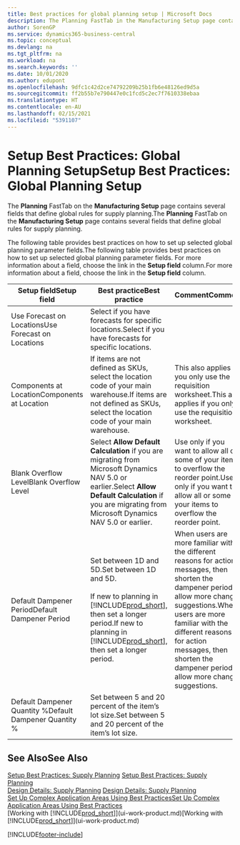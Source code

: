 ```yaml
---
title: Best practices for global planning setup | Microsoft Docs
description: The Planning FastTab in the Manufacturing Setup page contains several fields that define global rules for supply planning.
author: SorenGP
ms.service: dynamics365-business-central
ms.topic: conceptual
ms.devlang: na
ms.tgt_pltfrm: na
ms.workload: na
ms.search.keywords: ''
ms.date: 10/01/2020
ms.author: edupont
ms.openlocfilehash: 9dfc1c42d2ce74792209b25b1fb6e48126ed9d5a
ms.sourcegitcommit: ff2b55b7e790447e0c1fcd5c2ec7f7610338ebaa
ms.translationtype: HT
ms.contentlocale: en-AU
ms.lasthandoff: 02/15/2021
ms.locfileid: "5391107"
---
```

# <a name="setup-best-practices-global-planning-setup"></a><span data-ttu-id="4ad41-103">Setup Best Practices: Global Planning Setup</span><span class="sxs-lookup"><span data-stu-id="4ad41-103">Setup Best Practices: Global Planning Setup</span></span>
<span data-ttu-id="4ad41-104">The **Planning** FastTab on the **Manufacturing Setup** page contains several fields that define global rules for supply planning.</span><span class="sxs-lookup"><span data-stu-id="4ad41-104">The **Planning** FastTab on the **Manufacturing Setup** page contains several fields that define global rules for supply planning.</span></span>  

 <span data-ttu-id="4ad41-105">The following table provides best practices on how to set up selected global planning parameter fields.</span><span class="sxs-lookup"><span data-stu-id="4ad41-105">The following table provides best practices on how to set up selected global planning parameter fields.</span></span> <span data-ttu-id="4ad41-106">For more information about a field, choose the link in the **Setup field** column.</span><span class="sxs-lookup"><span data-stu-id="4ad41-106">For more information about a field, choose the link in the **Setup field** column.</span></span>  

|<span data-ttu-id="4ad41-107">Setup field</span><span class="sxs-lookup"><span data-stu-id="4ad41-107">Setup field</span></span>|<span data-ttu-id="4ad41-108">Best practice</span><span class="sxs-lookup"><span data-stu-id="4ad41-108">Best practice</span></span>|<span data-ttu-id="4ad41-109">Comment</span><span class="sxs-lookup"><span data-stu-id="4ad41-109">Comment</span></span>|  
|-----------------|-------------------|-------------|  
|<span data-ttu-id="4ad41-110">Use Forecast on Locations</span><span class="sxs-lookup"><span data-stu-id="4ad41-110">Use Forecast on Locations</span></span>|<span data-ttu-id="4ad41-111">Select if you have forecasts for specific locations.</span><span class="sxs-lookup"><span data-stu-id="4ad41-111">Select if you have forecasts for specific locations.</span></span>||  
|<span data-ttu-id="4ad41-112">Components at Location</span><span class="sxs-lookup"><span data-stu-id="4ad41-112">Components at Location</span></span>|<span data-ttu-id="4ad41-113">If items are not defined as SKUs, select the location code of your main warehouse.</span><span class="sxs-lookup"><span data-stu-id="4ad41-113">If items are not defined as SKUs, select the location code of your main warehouse.</span></span>|<span data-ttu-id="4ad41-114">This also applies if you only use the requisition worksheet.</span><span class="sxs-lookup"><span data-stu-id="4ad41-114">This also applies if you only use the requisition worksheet.</span></span>|  
|<span data-ttu-id="4ad41-115">Blank Overflow Level</span><span class="sxs-lookup"><span data-stu-id="4ad41-115">Blank Overflow Level</span></span>|<span data-ttu-id="4ad41-116">Select **Allow Default Calculation** if you are migrating from Microsoft Dynamics NAV 5.0 or earlier.</span><span class="sxs-lookup"><span data-stu-id="4ad41-116">Select **Allow Default Calculation** if you are migrating from Microsoft Dynamics NAV 5.0 or earlier.</span></span>|<span data-ttu-id="4ad41-117">Use only if you want to allow all or some of your items to overflow the reorder point.</span><span class="sxs-lookup"><span data-stu-id="4ad41-117">Use only if you want to allow all or some of your items to overflow the reorder point.</span></span>|  
|<span data-ttu-id="4ad41-118">Default Dampener Period</span><span class="sxs-lookup"><span data-stu-id="4ad41-118">Default Dampener Period</span></span>|<span data-ttu-id="4ad41-119">Set between 1D and 5D.</span><span class="sxs-lookup"><span data-stu-id="4ad41-119">Set between 1D and 5D.</span></span><br /><br /> <span data-ttu-id="4ad41-120">If new to planning in [!INCLUDE[prod_short](includes/prod_short.md)], then set a longer period.</span><span class="sxs-lookup"><span data-stu-id="4ad41-120">If new to planning in [!INCLUDE[prod_short](includes/prod_short.md)], then set a longer period.</span></span>|<span data-ttu-id="4ad41-121">When users are more familiar with the different reasons for action messages, then shorten the dampener period to allow more change suggestions.</span><span class="sxs-lookup"><span data-stu-id="4ad41-121">When users are more familiar with the different reasons for action messages, then shorten the dampener period to allow more change suggestions.</span></span>|  
|<span data-ttu-id="4ad41-122">Default Dampener Quantity %</span><span class="sxs-lookup"><span data-stu-id="4ad41-122">Default Dampener Quantity %</span></span>|<span data-ttu-id="4ad41-123">Set between 5 and 20 percent of the item’s lot size.</span><span class="sxs-lookup"><span data-stu-id="4ad41-123">Set between 5 and 20 percent of the item’s lot size.</span></span>||  

## <a name="see-also"></a><span data-ttu-id="4ad41-124">See Also</span><span class="sxs-lookup"><span data-stu-id="4ad41-124">See Also</span></span>  
 <span data-ttu-id="4ad41-125">[Setup Best Practices: Supply Planning](setup-best-practices-supply-planning.md) </span><span class="sxs-lookup"><span data-stu-id="4ad41-125">[Setup Best Practices: Supply Planning](setup-best-practices-supply-planning.md) </span></span>  
 <span data-ttu-id="4ad41-126">[Design Details: Supply Planning](design-details-supply-planning.md) </span><span class="sxs-lookup"><span data-stu-id="4ad41-126">[Design Details: Supply Planning](design-details-supply-planning.md) </span></span>  
 [<span data-ttu-id="4ad41-127">Set Up Complex Application Areas Using Best Practices</span><span class="sxs-lookup"><span data-stu-id="4ad41-127">Set Up Complex Application Areas Using Best Practices</span></span>](set-up-complex-application-areas-using-best-practices.md)  
 <span data-ttu-id="4ad41-128">[Working with [!INCLUDE[prod_short](includes/prod_short.md)]](ui-work-product.md)</span><span class="sxs-lookup"><span data-stu-id="4ad41-128">[Working with [!INCLUDE[prod_short](includes/prod_short.md)]](ui-work-product.md)</span></span>


[!INCLUDE[footer-include](includes/footer-banner.md)]